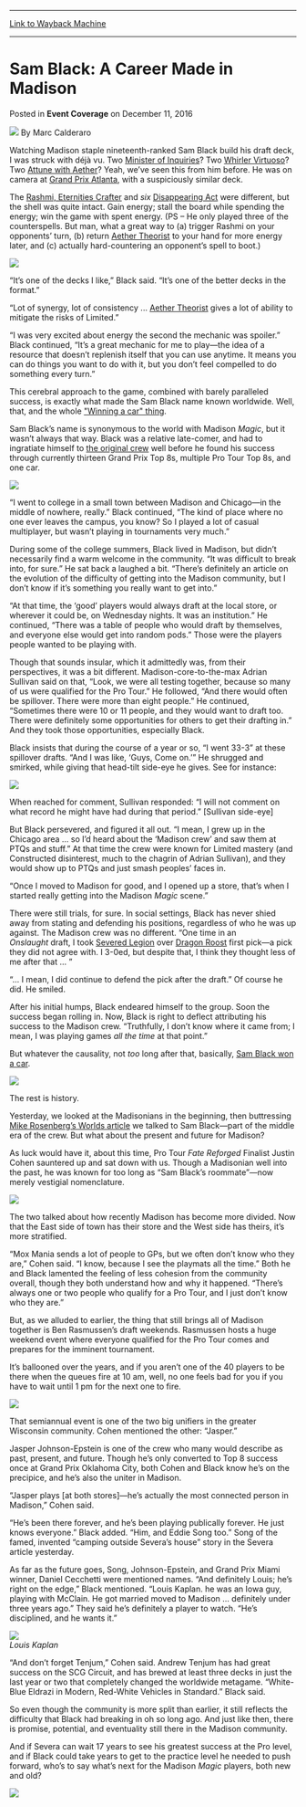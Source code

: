 
---
[Link to Wayback Machine](https://web.archive.org/web/20161213211017/http://magic.wizards.com/en/events/coverage/gpmil16/sam-black-a-career-made-in-madison-2016-12-11)

[_metadata_:author]:- "Marc Calderaro"
[_metadata_:description]:- "Watching Madison staple nineteenth-ranked Sam Black build his draft deck, I was struck with déjà vu. Two [autocard]Minister of Inquiries[/autocard]? Two [autocard]Whirler Virtuoso[/autocard]? Two [autocard]Attune with Aether[/autocard]? Yeah, we’ve seen this from him before. He was on camera at Grand Prix Atlanta, with a suspiciously similar deck."
[_metadata_:generator]:- "Drupal 7 (http://drupal.org)"
[_metadata_:node]:- "1106796"
[_metadata_:publish_date]:- "2016-12-11"
[_metadata_:source]:- "div-main-content"
[_metadata_:title]:- "Sam Black: A Career Made in Madison"
[_metadata_:wayback_capture_timestamp]:- "2016-12-13 21:10:17"
[_metadata_:wayback_raw_url]:- "https://web.archive.org/web/20161213211017id_/http://magic.wizards.com/en/events/coverage/gpmil16/sam-black-a-career-made-in-madison-2016-12-11"
[_metadata_:wayback_url]:- "http://magic.wizards.com/en/events/coverage/gpmil16/sam-black-a-career-made-in-madison-2016-12-11"
---


Sam Black: A Career Made in Madison
===================================



 Posted in **Event Coverage**
 on December 11, 2016 






![](https://media.magic.wizards.com/styles/auth_small/public/images/person/calderaro.jpg)
By Marc Calderaro











Watching Madison staple nineteenth-ranked Sam Black build his draft deck, I was struck with déjà vu. Two [Minister of Inquiries](http://gatherer.wizards.com/Pages/Card/Details.aspx?name=Minister+of+Inquiries)? Two [Whirler Virtuoso](http://gatherer.wizards.com/Pages/Card/Details.aspx?name=Whirler+Virtuoso)? Two [Attune with Aether](http://gatherer.wizards.com/Pages/Card/Details.aspx?name=Attune+with+Aether)? Yeah, we’ve seen this from him before. He was on camera at [Grand Prix Atlanta](http://magic.wizards.com/en/events/coverage/gpatl16), with a suspiciously similar deck.


The [Rashmi, Eternities Crafter](http://gatherer.wizards.com/Pages/Card/Details.aspx?name=Rashmi%2C+Eternities+Crafter) and *six* [Disappearing Act](http://gatherer.wizards.com/Pages/Card/Details.aspx?name=Disappearing+Act) were different, but the shell was quite intact. Gain energy; stall the board while spending the energy; win the game with spent energy. (PS – He only played three of the counterspells. But man, what a great way to (a) trigger Rashmi on your opponents’ turn, (b) return [Aether Theorist](http://gatherer.wizards.com/Pages/Card/Details.aspx?name=Aether+Theorist) to your hand for more energy later, and (c) actually hard-countering an opponent’s spell to boot.)


**![](https://media.wizards.com/2016/events/gpmil16/gpmil16_black_draft.jpg)**


“It’s one of the decks I like,” Black said. “It’s one of the better decks in the format.”  

“Lot of synergy, lot of consistency ... [Aether Theorist](http://gatherer.wizards.com/Pages/Card/Details.aspx?name=Aether+Theorist) gives a lot of ability to mitigate the risks of Limited.”


“I was very excited about energy the second the mechanic was spoiler.” Black continued, “It’s a great mechanic for me to play—the idea of a resource that doesn’t replenish itself that you can use anytime. It means you can do things you want to do with it, but you don’t feel compelled to do something every turn.”


This cerebral approach to the game, combined with barely paralleled success, is exactly what made the Sam Black name known worldwide. Well, that, and the whole ["Winning a car" thing](http://magic.wizards.com/en/articles/archive/event-coverage/sam-black-crosses-finish-line-2007-07-28).


Sam Black’s name is synonymous to the world with Madison *Magic*, but it wasn’t always that way. Black was a relative late-comer, and had to ingratiate himself to [the original crew](http://magic.wizards.com/en/events/coverage/gpmil16/matt-severa-three-time-champion-and-madison-mainstay-2016-12-10) well before he found his success through currently thirteen Grand Prix Top 8s, multiple Pro Tour Top 8s, and one car.


****![](https://media.wizards.com/2016/events/gpmil16/gpmil16_black1.jpg)****


“I went to college in a small town between Madison and Chicago—in the middle of nowhere, really.” Black continued, “The kind of place where no one ever leaves the campus, you know? So I played a lot of casual multiplayer, but wasn’t playing in tournaments very much.”


During some of the college summers, Black lived in Madison, but didn’t necessarily find a warm welcome in the community. “It was difficult to break into, for sure.” He sat back a laughed a bit. “There’s definitely an article on the evolution of the difficulty of getting into the Madison community, but I don’t know if it’s something you really want to get into.”


“At that time, the ‘good’ players would always draft at the local store, or wherever it could be, on Wednesday nights. It was an institution.” He continued, “There was a table of people who would draft by themselves, and everyone else would get into random pods.” Those were the players people wanted to be playing with.


Though that sounds insular, which it admittedly was, from their perspectives, it was a bit different. Madison-core-to-the-max Adrian Sullivan said on that, “Look, we were all testing together, because so many of us were qualified for the Pro Tour.” He followed, “And there would often be spillover. There were more than eight people.” He continued, “Sometimes there were 10 or 11 people, and they would want to draft too. There were definitely some opportunities for others to get their drafting in.” And they took those opportunities, especially Black.


Black insists that during the course of a year or so, “I went 33-3” at these spillover drafts. “And I was like, ‘Guys, Come on.’” He shrugged and smirked, while giving that head-tilt side-eye he gives. See for instance:


******![](https://media.wizards.com/2016/events/gpmil16/gpmil16_black_eye.jpg)******


When reached for comment, Sullivan responded: “I will not comment on what record he might have had during that period.” [Sullivan side-eye]


But Black persevered, and figured it all out. “I mean, I grew up in the Chicago area ... so I’d heard about the ‘Madison crew’ and saw them at PTQs and stuff.” At that time the crew were known for Limited mastery (and Constructed disinterest, much to the chagrin of Adrian Sullivan), and they would show up to PTQs and just smash peoples’ faces in.


“Once I moved to Madison for good, and I opened up a store, that’s when I started really getting into the Madison *Magic* scene.”


There were still trials, for sure. In social settings, Black has never shied away from stating and defending his positions, regardless of who he was up against. The Madison crew was no different. “One time in an *Onslaught* draft, I took [Severed Legion](http://gatherer.wizards.com/Pages/Card/Details.aspx?name=Severed+Legion) over [Dragon Roost](http://gatherer.wizards.com/Pages/Card/Details.aspx?name=Dragon+Roost) first pick—a pick they did not agree with. I 3-0ed, but despite that, I think they thought less of me after that ... ”


“... I mean, I did continue to defend the pick after the draft.” Of course he did. He smiled.


After his initial humps, Black endeared himself to the group. Soon the success began rolling in. Now, Black is right to deflect attributing his success to the Madison crew. “Truthfully, I don’t know where it came from; I mean, I was playing games *all the time* at that point.”


But whatever the causality, not *too* long after that, basically, [Sam Black won a car](http://magic.wizards.com/en/articles/archive/event-coverage/sam-black-crosses-finish-line-2007-07-28).


********![](https://media.wizards.com/2016/events/gpmil16/gpmil16_black_car.jpg)********


The rest is history.


Yesterday, we looked at the Madisonians in the beginning, then buttressing [Mike Rosenberg’s Worlds article](http://magic.wizards.com/en/articles/archive/event-coverage/sam-black-crosses-finish-line-2007-07-28) we talked to Sam Black—part of the middle era of the crew. But what about the present and future for Madison?


As luck would have it, about this time, Pro Tour *Fate Reforged* Finalist Justin Cohen sauntered up and sat down with us. Though a Madisonian well into the past, he was known for too long as “Sam Black’s roommate”—now merely vestigial nomenclature.


**![](https://media.wizards.com/2016/events/gpmil16/gpmil16_black_cohen.jpg)**


The two talked about how recently Madison has become more divided. Now that the East side of town has their store and the West side has theirs, it’s more stratified.


“Mox Mania sends a lot of people to GPs, but we often don’t know who they are,” Cohen said. “I know, because I see the playmats all the time.” Both he and Black lamented the feeling of less cohesion from the community overall, though they both understand how and why it happened. “There’s always one or two people who qualify for a Pro Tour, and I just don’t know who they are.”


But, as we alluded to earlier, the thing that still brings all of Madison together is Ben Rasmussen’s draft weekends. Rasmussen hosts a huge weekend event where everyone qualified for the Pro Tour comes and prepares for the imminent tournament.


It’s ballooned over the years, and if you aren’t one of the 40 players to be there when the queues fire at 10 am, well, no one feels bad for you if you have to wait until 1 pm for the next one to fire.


****![](https://media.wizards.com/2016/events/gpmil16/gpmil16_black_severa_cohen.jpg)****


That semiannual event is one of the two big unifiers in the greater Wisconsin community. Cohen mentioned the other: “Jasper.”


Jasper Johnson-Epstein is one of the crew who many would describe as past, present, and future. Though he’s only converted to Top 8 success once at Grand Prix Oklahoma City, both Cohen and Black know he’s on the precipice, and he’s also the uniter in Madison.


“Jasper plays [at both stores]—he’s actually the most connected person in Madison,” Cohen said.


“He’s been there forever, and he’s been playing publically forever. He just knows everyone.” Black added. “Him, and Eddie Song too.” Song of the famed, invented “camping outside Severa’s house” story in the Severa article yesterday.


As far as the future goes, Song, Johnson-Epstein, and Grand Prix Miami winner, Daniel Cecchetti were mentioned names. “And definitely Louis; he’s right on the edge,” Black mentioned. “Louis Kaplan. he was an Iowa guy, playing with McClain. He got married moved to Madison ... definitely under three years ago.” They said he’s definitely a player to watch. “He’s disciplined, and he wants it.”


****![](https://media.wizards.com/2016/events/gpmil16/gpmil16_black_kaplan.jpg)****  
*Louis Kaplan*


“And don’t forget Tenjum,” Cohen said. Andrew Tenjum has had great success on the SCG Circuit, and has brewed at least three decks in just the last year or two that completely changed the worldwide metagame. “White-Blue Eldrazi in Modern, Red-White Vehicles in Standard.” Black said.


So even though the community is more split than earlier, it still reflects the difficulty that Black had breaking in oh so long ago. And just like then, there is promise, potential, and eventuality still there in the Madison community.


And if Severa can wait 17 years to see his greatest success at the Pro level, and if Black could take years to get to the practice level he needed to push forward, who’s to say what’s next for the Madison *Magic* players, both new and old?


******![](https://media.wizards.com/2016/events/gpmil16/gpmil16_black_portrait2.jpg)******







